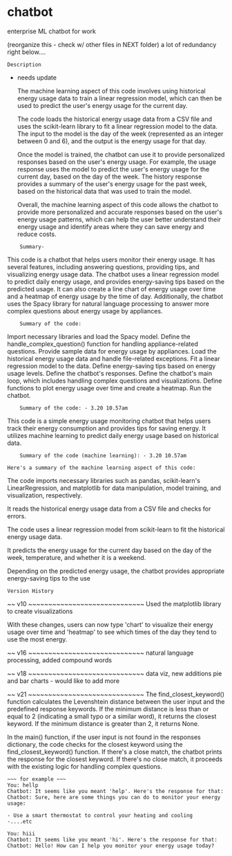 # chatbot
enterprise ML chatbot for work


(reorganize this - check w/ other files in NEXT folder)
a lot of redundancy right below....

~~~~~~~~~~~
Description
~~~~~~~~~~~
- needs update

    The machine learning aspect of this code involves using historical energy usage data to train a linear regression model, which can then be used to predict the user's energy usage for the current day.

    The code loads the historical energy usage data from a CSV file and uses the scikit-learn library to fit a linear regression model to the data. The input to the model is the day of the week (represented as an integer between 0 and 6), and the output is the energy usage for that day.

    Once the model is trained, the chatbot can use it to provide personalized responses based on the user's energy usage. For example, the usage response uses the model to predict the user's energy usage for the current day, based on the day of the week. The history response provides a summary of the user's energy usage for the past week, based on the historical data that was used to train the model.

    Overall, the machine learning aspect of this code allows the chatbot to provide more personalized and accurate responses based on the user's energy usage patterns, which can help the user better understand their energy usage and identify areas where they can save energy and reduce costs.


~~~~~~~~~~~~~~~~~~~~~~~~~~~~~~~~~~~~~
    Summary-
~~~~~~~~~~~~~~~~~~~~~~~~~~~~~~~~~~~~~
This code is a chatbot that helps users monitor their energy usage. It has several features, including answering questions, providing tips, and visualizing energy usage data. The chatbot uses a linear regression model to predict daily energy usage, and provides energy-saving tips based on the predicted usage. It can also create a line chart of energy usage over time and a heatmap of energy usage by the time of day. Additionally, the chatbot uses the Spacy library for natural language processing to answer more complex questions about energy usage by appliances.


~~~~~~~~~~~~~~~~~~~~~~~~~~~~~~~~~~~~~
    Summary of the code:
~~~~~~~~~~~~~~~~~~~~~~~~~~~~~~~~~~~~~
Import necessary libraries and load the Spacy model.
Define the handle_complex_question() function for handling appliance-related questions.
Provide sample data for energy usage by appliances.
Load the historical energy usage data and handle file-related exceptions.
Fit a linear regression model to the data.
Define energy-saving tips based on energy usage levels.
Define the chatbot's responses.
Define the chatbot's main loop, which includes handling complex questions and visualizations.
Define functions to plot energy usage over time and create a heatmap.
Run the chatbot.


~~~~~~~~~~~~~~~~~~~~~~~~~~~~~~~~~~~~~
    Summary of the code: - 3.20 10.57am
~~~~~~~~~~~~~~~~~~~~~~~~~~~~~~~~~~~~~
This code is a simple energy usage monitoring chatbot that helps users track their energy consumption and provides tips for saving energy. It utilizes machine learning to predict daily energy usage based on historical data. 


~~~~~~~~~~~~~~~~~~~~~~~~~~~~~~~~~~~~~~~~~~~~~~~~~~~~~~~~~~~~~
    Summary of the code (machine learning): - 3.20 10.57am
~~~~~~~~~~~~~~~~~~~~~~~~~~~~~~~~~~~~~~~~~~~~~~~~~~~~~~~~~~~~~

~~~~~~~~~~~~~~~~~~~~~~~~
Here's a summary of the machine learning aspect of this code:
~~~~~~~~~~~~~~~~~~~~~~~~

The code imports necessary libraries such as pandas, scikit-learn's LinearRegression, and matplotlib for data manipulation, model training, and visualization, respectively.

It reads the historical energy usage data from a CSV file and checks for errors.

The code uses a linear regression model from scikit-learn to fit the historical energy usage data.

It predicts the energy usage for the current day based on the day of the week, temperature, and whether it is a weekend.

Depending on the predicted energy usage, the chatbot provides appropriate energy-saving tips to the use















~~~~~~~~~~~~~~~~~~~~~~~~~~~~~
Version History
~~~~~~~~~~~~~~~~~~~~~~~~~~~~~


~~ v10 ~~~~~~~~~~~~~~~~~~~~~~~~~~~~~
Used the matplotlib library to create visualizations

With these changes, users can now type 'chart' to visualize their energy usage over time and 'heatmap' to see 
which times of the day they tend to use the most energy.

~~ v16 ~~~~~~~~~~~~~~~~~~~~~~~~~~~~~
natural language processing, added compound words

~~ v18 ~~~~~~~~~~~~~~~~~~~~~~~~~~~~~ 
data viz, new additions pie and bar charts - would like to add more

~~ v21 ~~~~~~~~~~~~~~~~~~~~~~~~~~~~~
The find_closest_keyword() function calculates the Levenshtein distance between the user input and the predefined response keywords. If the minimum distance is less than or equal to 2 (indicating a small typo or a similar word), it returns the closest keyword. If the minimum distance is greater than 2, it returns None.

In the main() function, if the user input is not found in the responses dictionary, the code checks for the closest keyword using the find_closest_keyword() function. If there's a close match, the chatbot prints the response for the closest keyword. If there's no close match, it proceeds with the existing logic for handling complex questions.

    ~~~ for example ~~~
    You: hellp
    Chatbot: It seems like you meant 'help'. Here's the response for that:
    Chatbot: Sure, here are some things you can do to monitor your energy usage:

    - Use a smart thermostat to control your heating and cooling
    -....etc

    You: hiii
    Chatbot: It seems like you meant 'hi'. Here's the response for that:
    Chatbot: Hello! How can I help you monitor your energy usage today?


